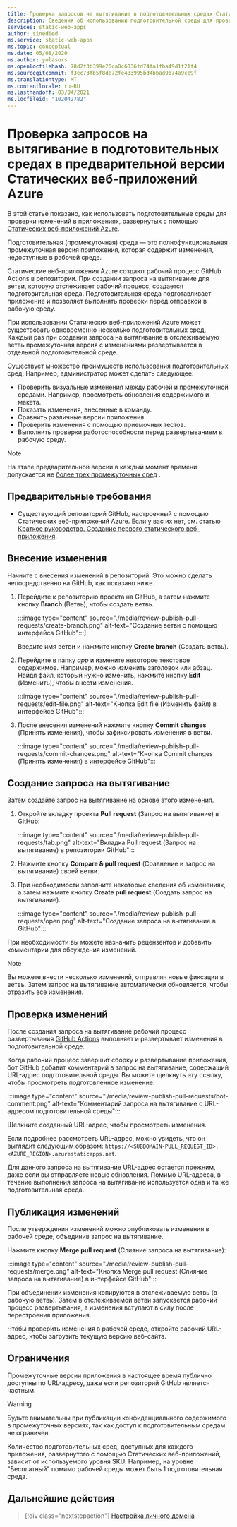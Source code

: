 ```yaml
---
title: Проверка запросов на вытягивание в подготовительных средах Статических веб-приложений Azure
description: Сведения об использовании подготовительной среды для проверки изменений запросов на вытягивание в Статических веб-приложениях Azure.
services: static-web-apps
author: sinedied
ms.service: static-web-apps
ms.topic: conceptual
ms.date: 05/08/2020
ms.author: yolasors
ms.openlocfilehash: 78d2f3b399e26ca0c6036fd74fa1fba49d1f21f4
ms.sourcegitcommit: f3ec73fb5f8de72fe483995bd4bbad9b74a9cc9f
ms.translationtype: MT
ms.contentlocale: ru-RU
ms.lasthandoff: 03/04/2021
ms.locfileid: "102042782"
---
```

# <a name="review-pull-requests-in-pre-production-environments-in-azure-static-web-apps-preview"></a>Проверка запросов на вытягивание в подготовительных средах в предварительной версии Статических веб-приложений Azure

В этой статье показано, как использовать подготовительные среды для проверки изменений в приложениях, развернутых с помощью [Статических веб-приложений Azure](overview.md).

Подготовительная (промежуточная) среда — это полнофункциональная промежуточная версия приложения, которая содержит изменения, недоступные в рабочей среде.

Статические веб-приложения Azure создают рабочий процесс GitHub Actions в репозитории. При создании запроса на вытягивание для ветви, которую отслеживает рабочий процесс, создается подготовительная среда. Подготовительная среда подготавливает приложение и позволяет выполнять проверки перед отправкой в рабочую среду.

При использовании Статических веб-приложений Azure может существовать одновременно несколько подготовительных сред. Каждый раз при создании запроса на вытягивание в отслеживаемую ветвь промежуточная версия с изменениями развертывается в отдельной подготовительной среде.

Существует множество преимуществ использования подготовительных сред. Например, администратор может сделать следующее:

- Проверить визуальные изменения между рабочей и промежуточной средами. Например, просмотреть обновления содержимого и макета.
- Показать изменения, внесенные в команду.
- Сравнить различные версии приложения.
- Проверить изменения с помощью приемочных тестов.
- Выполнить проверки работоспособности перед развертыванием в рабочую среду.

> [!NOTE]
> На этапе предварительной версии в каждый момент времени допускается не [более трех промежуточных сред](quotas.md) .

## <a name="prerequisites"></a>Предварительные требования

- Существующий репозиторий GitHub, настроенный с помощью Статических веб-приложений Azure. Если у вас их нет, см. статью [Краткое руководство. Создание первого статического веб-приложения](getting-started.md).

## <a name="make-a-change"></a>Внесение изменения

Начните с внесения изменений в репозиторий. Это можно сделать непосредственно на GitHub, как показано ниже.

1. Перейдите к репозиторию проекта на GitHub, а затем нажмите кнопку **Branch** (Ветвь), чтобы создать ветвь.

    :::image type="content" source="./media/review-publish-pull-requests/create-branch.png" alt-text="Создание ветви с помощью интерфейса GitHub":::]

    Введите имя ветви и нажмите кнопку **Create branch** (Создать ветвь).

1. Перейдите в папку _app_ и измените некоторое текстовое содержимое. Например, можно изменить заголовок или абзац. Найдя файл, который нужно изменить, нажмите кнопку **Edit** (Изменить), чтобы внести изменения.

    :::image type="content" source="./media/review-publish-pull-requests/edit-file.png" alt-text="Кнопка Edit file (Изменить файл) в интерфейсе GitHub":::

1. После внесения изменений нажмите кнопку **Commit changes** (Принять изменения), чтобы зафиксировать изменения в ветви.

    :::image type="content" source="./media/review-publish-pull-requests/commit-changes.png" alt-text="Кнопка Commit changes (Принять изменения) в интерфейсе GitHub":::

## <a name="create-a-pull-request"></a>Создание запроса на вытягивание

Затем создайте запрос на вытягивание на основе этого изменения.

1. Откройте вкладку проекта **Pull request** (Запрос на вытягивание) в GitHub:

    :::image type="content" source="./media/review-publish-pull-requests/tab.png" alt-text="Вкладка Pull request (Запрос на вытягивание) в репозитории GitHub":::

1. Нажмите кнопку **Compare & pull request** (Сравнение и запрос на вытягивание) своей ветви.

1. При необходимости заполните некоторые сведения об изменениях, а затем нажмите кнопку **Create pull request** (Создать запрос на вытягивание).

    :::image type="content" source="./media/review-publish-pull-requests/open.png" alt-text="Создание запроса на вытягивание в GitHub":::

При необходимости вы можете назначить рецензентов и добавить комментарии для обсуждения изменений.

> [!NOTE]
> Вы можете внести несколько изменений, отправляя новые фиксации в ветвь. Затем запрос на вытягивание автоматически обновляется, чтобы отразить все изменения.

## <a name="review-changes"></a>Проверка изменений

После создания запроса на вытягивание рабочий процесс развертывания [GitHub Actions](https://github.com/features/actions) выполняет и развертывает изменения в подготовительной среде.

Когда рабочий процесс завершит сборку и развертывание приложения, бот GitHub добавит комментарий в запрос на вытягивание, содержащий URL-адрес подготовительной среды. Вы можете щелкнуть эту ссылку, чтобы просмотреть подготовленное изменение.

:::image type="content" source="./media/review-publish-pull-requests/bot-comment.png" alt-text="Комментарий запроса на вытягивание с URL-адресом подготовительной среды":::

Щелкните созданный URL-адрес, чтобы просмотреть изменения.

Если подробнее рассмотреть URL-адрес, можно увидеть, что он выглядит следующим образом: `https://<SUBDOMAIN-PULL_REQUEST_ID>.<AZURE_REGION>.azurestaticapps.net`.

Для данного запроса на вытягивание URL-адрес остается прежним, даже если вы отправляете новые обновления. Помимо URL-адреса, в течение выполнения запроса на вытягивание используется одна и та же подготовительная среда.

## <a name="publish-changes"></a>Публикация изменений

После утверждения изменений можно опубликовать изменения в рабочей среде, объединив запрос на вытягивание.

Нажмите кнопку **Merge pull request** (Слияние запроса на вытягивание):

:::image type="content" source="./media/review-publish-pull-requests/merge.png" alt-text="Кнопка Merge pull request (Слияние запроса на вытягивание) в интерфейсе GitHub":::

При объединении изменения копируются в отслеживаемую ветвь (в рабочую ветвь). Затем в отслеживаемой ветви запускается рабочий процесс развертывания, а изменения вступают в силу после перестроения приложения.

Чтобы проверить изменения в рабочей среде, откройте рабочий URL-адрес, чтобы загрузить текущую версию веб-сайта.

## <a name="limitations"></a>Ограничения

Промежуточные версии приложения в настоящее время публично доступны по URL-адресу, даже если репозиторий GitHub является частным.

> [!WARNING]
> Будьте внимательны при публикации конфиденциального содержимого в промежуточных версиях, так как доступ к подготовительным средам не ограничен.

Количество подготовительных сред, доступных для каждого приложения, развернутого с помощью Статических веб-приложений, зависит от используемого уровня SKU. Например, на уровне "Бесплатный" помимо рабочей среды может быть 1 подготовительная среда.

## <a name="next-steps"></a>Дальнейшие действия

> [!div class="nextstepaction"]
> [Настройка личного домена](custom-domain.md)
